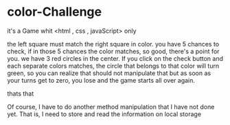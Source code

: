 # color-Challenge

it's a Game whit &lt;html , css , javaScript> only

the left square must match the right square in color.
you have 5 chances to check, if in those 5 chances the color matches, so good, there's a point for you.
we have 3 red circles in the center. If you click on the check button and each separate colors matches, the circle that belongs to that color will turn green, so you can realize that should not manipulate that
but as soon as your turns get to zero, you lose and the game starts all over again.

thats that

Of course, I have to do another method manipulation that I have not done yet. That is, I need to store and read the information on local storage
